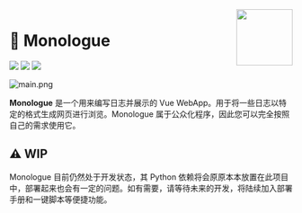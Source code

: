 <img src="https://i.loli.net/2020/04/11/YIQc1JMwU2LbSz5.png" align="right" width="100" height="100">

# 💬 Monologue

![](https://img.shields.io/badge/coverage-0%25-red?style=flat)
![](https://img.shields.io/badge/front-Vue.js-brightgreen?style=flat&logo=vue.js)
![](https://img.shields.io/badge/back-python-blue?style=flat&logo=python)

![main.png](https://i.loli.net/2020/04/11/CAD8nRzkWmxSFKU.png)

**Monologue** 是一个用来编写日志并展示的 Vue WebApp。用于将一些日志以特定的格式生成网页进行浏览。Monologue 属于公众化程序，因此您可以完全按照自己的需求使用它。

## ⚠ WIP

Monologue 目前仍然处于开发状态，其 Python 依赖将会原原本本放置在此项目中，部署起来也会有一定的问题。如有需要，请等待未来的开发，将陆续加入部署手册和一键脚本等便捷功能。